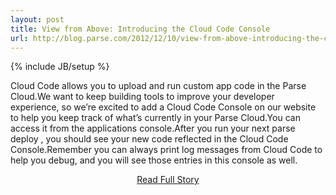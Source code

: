 ```yaml
---
layout: post
title: View from Above: Introducing the Cloud Code Console
url: http://blog.parse.com/2012/12/10/view-from-above-introducing-the-cloud-code-console/
---
```

{% include JB/setup %}<p>Cloud Code allows you to upload and run custom app code in the Parse Cloud.We want to keep building tools to improve your developer experience, so we’re excited to add a Cloud Code Console on our website to help you keep track of what’s currently in your Parse Cloud.You can access it from the applications console.After you run your next parse deploy
, you should see your new code reflected in the Cloud Code Console.Remember you can always print log messages from Cloud Code to help you debug, and you will see those entries in this console as well.</p>
<center><p><a href="http://blog.parse.com/2012/12/10/view-from-above-introducing-the-cloud-code-console/" style='padding:15px;'>Read Full Story</a></p></center>
